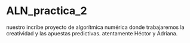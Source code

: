 # ALN_practica_2
nuestro incríbe proyecto de algorítmica numérica donde trabajaremos la creatividad y las apuestas predictivas.
atentamente Héctor y Adriana.
